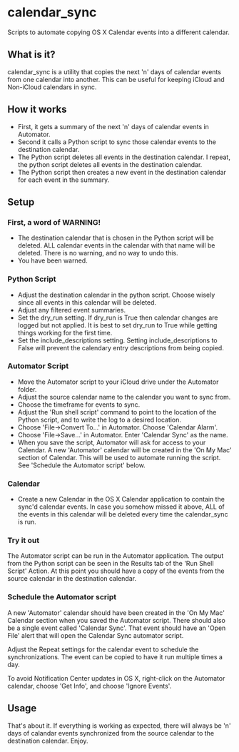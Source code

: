 # calendar\_sync
Scripts to automate copying OS X Calendar events into a different calendar.

## What is it?
calendar\_sync is a utility that copies the next 'n' days of calendar events from one calendar into another.  This can be useful for keeping iCloud and Non-iCloud calendars in sync.

## How it works
* First, it gets a summary of the next 'n' days of calendar events in Automator.
* Second it calls a Python script to sync those calendar events to the destination calendar.
* The Python script deletes all events in the destination calendar.  I repeat, the python script deletes all events in the destination calendar.
* The Python script then creates a new event in the destination calendar for each event in the summary.

## Setup
### First, a word of WARNING!
* The destination calendar that is chosen in the Python script will be deleted.  ALL calendar events
in the calendar with that name will be deleted.  There is no warning, and no way to undo this.
* You have been warned.

### Python Script
* Adjust the destination calendar in the python script.  Choose wisely since all events in this calendar will be deleted.
* Adjust any filtered event summaries.
* Set the dry\_run setting.  If dry\_run is True then calendar changes are logged but not applied.  It is best to set dry\_run to True while getting things working for the first time.
* Set the include\_descriptions setting.  Setting include\_descriptions to False will prevent the calendary entry descriptions from being copied.

### Automator Script
* Move the Automator script to your iCloud drive under the Automator folder.
* Adjust the source calendar name to the calendar you want to sync from.
* Choose the timeframe for events to sync.
* Adjust the 'Run shell script' command to point to the location of the Python script, and to write the log to a desired location.
* Choose 'File->Convert To...' in Automator.  Choose 'Calendar Alarm'.
* Choose 'File->Save...' in Automator.  Enter 'Calendar Sync' as the name.
* When you save the script, Automator will ask for access to your Calendar.  A new 'Automator' calendar will be created in the 'On My Mac' section of Calendar.  This will be used to automate running the script.  See 'Schedule the Automator script' below.

### Calendar
* Create a new Calendar in the OS X Calendar application to contain the sync'd calendar events.  In case you somehow missed it above, ALL of the events in this calendar will be deleted every time the calendar\_sync is run.

### Try it out
The Automator script can be run in the Automator application.  The output from the Python script can be seen in the Results tab of the 'Run Shell Script' Action.
At this point you should have a copy of the events from the source calendar in the destination calendar.

### Schedule the Automator script
A new 'Automator' calendar should have been created in the 'On My Mac' Calendar section when you saved the Automator script.  There should also be a single event called 'Calendar Sync'.
That event should have an 'Open File' alert that will open the Calendar Sync automator script.

Adjust the Repeat settings for the calendar event to schedule the synchronizations.  The event can be copied to have it run multiple times a day.

To avoid Notification Center updates in OS X, right-click on the Automator calendar, choose 'Get Info', and choose 'Ignore Events'.

## Usage
That's about it.  If everything is working as expected, there will always be 'n' days of calandar events synchronized from the source calendar to the destination calendar.  Enjoy.

